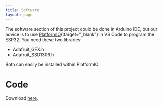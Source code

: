 ```yaml
---
title: Software
layout: page
---
```


The software section of this project could be done in Arduino IDE, but our advice is to use [PlatformIO](https://docs.platformio.org/en/latest/integration/ide/vscode.html){:target="_blank"} in VS Code to program the ESP32.
You need these two libraries:
- Adafruit_GFX.h
- Adafruit_SSD1306.h
  
Both can easily be installed within PlatformIO.

# Code
Download <a href="main.cpp" download>here</a>.

